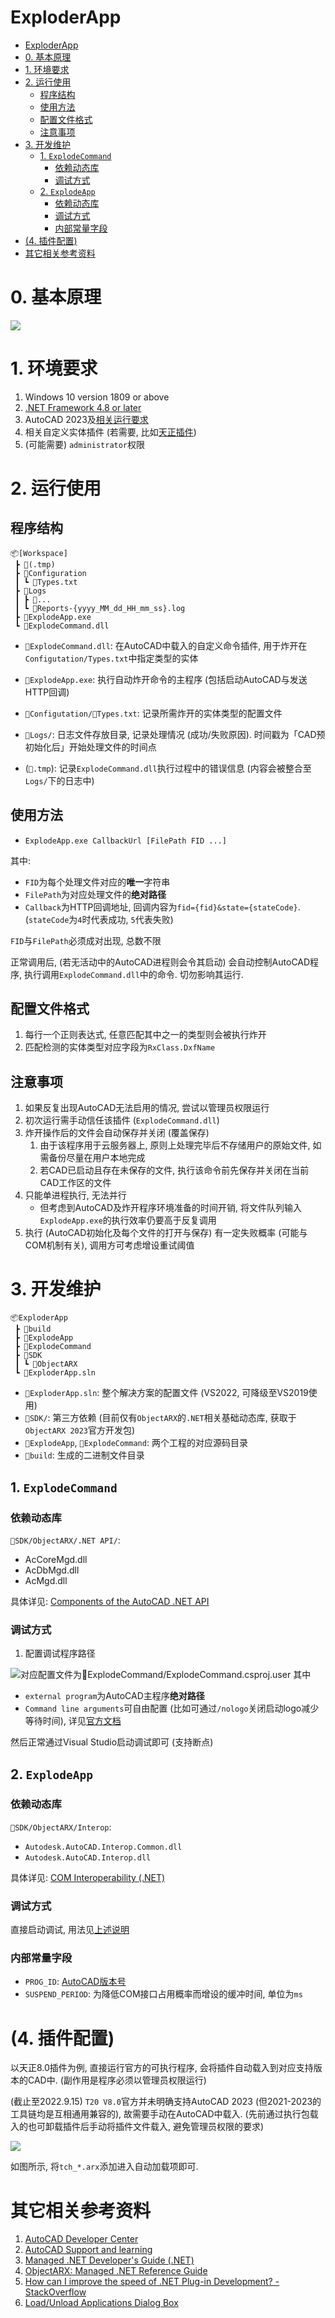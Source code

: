 
ExploderApp
===

- [ExploderApp](#exploderapp)
- [0. 基本原理](#0-基本原理)
- [1. 环境要求](#1-环境要求)
- [2. 运行使用](#2-运行使用)
  - [程序结构](#程序结构)
  - [使用方法](#使用方法)
  - [配置文件格式](#配置文件格式)
  - [注意事项](#注意事项)
- [3. 开发维护](#3-开发维护)
  - [1. `ExplodeCommand`](#1-explodecommand)
    - [依赖动态库](#依赖动态库)
    - [调试方式](#调试方式)
  - [2. `ExplodeApp`](#2-explodeapp)
    - [依赖动态库](#依赖动态库-1)
    - [调试方式](#调试方式-1)
    - [内部常量字段](#内部常量字段)
- [(4. 插件配置)](#4-插件配置)
- [其它相关参考资料](#其它相关参考资料)

# 0. 基本原理

![](assets/Structure.png)

# 1. 环境要求

1. Windows 10 version 1809 or above
2. [.NET Framework 4.8 or later](<https://dotnet.microsoft.com/en-us/download/dotnet-framework> "Download .NET Framework")
3. AutoCAD 2023及[相关运行要求](<https://knowledge.autodesk.com/support/autocad-lt/learn-explore/caas/sfdcarticles/sfdcarticles/System-requirements-for-AutoCAD-LT-2023.html> "System requirements for AutoCAD LT 2023")
4. 相关自定义实体插件 (若需要, 比如[天正插件](http://tangent.com.cn/download/gongju/970.html))
5. (可能需要) `administrator`权限

# 2. 运行使用

## 程序结构
```
📦[Workspace]
 ┣ 📂(.tmp)
 ┣ 📂Configuration
 ┃ ┗ 📜Types.txt
 ┣ 📂Logs
 ┃ ┣ 📜...
 ┃ ┗ 📜Reports-{yyyy_MM_dd_HH_mm_ss}.log
 ┣ 📜ExplodeApp.exe
 ┗ 📜ExplodeCommand.dll
```
- `📜ExplodeCommand.dll`: 在AutoCAD中载入的自定义命令插件, 用于炸开在`Configutation/Types.txt`中指定类型的实体
- `📜ExplodeApp.exe`: 执行自动炸开命令的主程序 (包括启动AutoCAD与发送HTTP回调)
- `📂Configutation/📜Types.txt`: 记录所需炸开的实体类型的配置文件
- `📂Logs/`: 日志文件存放目录, 记录处理情况 (成功/失败原因). 时间戳为「CAD预初始化后」开始处理文件的时间点

- (`📂.tmp`): 记录`ExplodeCommand.dll`执行过程中的错误信息 (内容会被整合至`Logs/`下的日志中)


## 使用方法

- `ExplodeApp.exe CallbackUrl [FilePath FID ...]`

其中:
- `FID`为每个处理文件对应的**唯一**字符串
- `FilePath`为对应处理文件的**绝对路径**
- `Callback`为HTTP回调地址, 回调内容为`fid={fid}&state={stateCode}`. (`stateCode`为`4`时代表成功, `5`代表失败)

`FID`与`FilePath`必须成对出现, 总数不限

正常调用后, (若无活动中的AutoCAD进程则会令其启动) 会自动控制AutoCAD程序, 执行调用`ExplodeCommand.dll`中的命令. 切勿影响其运行.


## 配置文件格式

1. 每行一个正则表达式, 任意匹配其中之一的类型则会被执行炸开
2. 匹配检测的实体类型对应字段为`RxClass.DxfName`


## 注意事项

1. 如果反复出现AutoCAD无法启用的情况, 尝试以管理员权限运行
2. 初次运行需手动信任该插件 (`ExplodeCommand.dll`)
3. 炸开操作后的文件会自动保存并关闭 (覆盖保存)
   1. 由于该程序用于云服务器上, 原则上处理完毕后不存储用户的原始文件, 如需备份尽量在用户本地完成
   2. 若CAD已启动且存在未保存的文件, 执行该命令前先保存并关闭在当前CAD工作区的文件
4. 只能单进程执行, 无法并行
   - 但考虑到AutoCAD及炸开程序环境准备的时间开销, 将文件队列输入`ExplodeApp.exe`的执行效率仍要高于反复调用
5. 执行 (AutoCAD初始化及每个文件的打开与保存) 有一定失败概率 (可能与COM机制有关), 调用方可考虑增设重试阈值



# 3. 开发维护
```
📦ExploderApp
 ┣ 📂build
 ┣ 📂ExplodeApp
 ┣ 📂ExplodeCommand
 ┣ 📂SDK
 ┃ ┗ 📂ObjectARX
 ┗ 📜ExploderApp.sln
```

- `📜ExploderApp.sln`: 整个解决方案的配置文件 (VS2022, 可降级至VS2019使用)
- `📂SDK/`: 第三方依赖 (目前仅有`ObjectARX`的`.NET`相关基础动态库, 获取于`ObjectARX 2023`官方开发包)
- `📂ExplodeApp`, `📂ExplodeCommand`: 两个工程的对应源码目录
- `📂build`: 生成的二进制文件目录


## 1. `ExplodeCommand`

### 依赖动态库
`📂SDK/ObjectARX/.NET API/`:
- AcCoreMgd.dll
- AcDbMgd.dll
- AcMgd.dll

具体详见: [Components of the AutoCAD .NET API](https://help.autodesk.com/view/OARX/2023/ENU/?guid=GUID-8657D153-0120-4881-A3C8-E00ED139E0D3)

### 调试方式

1. 配置调试程序路径

![对应配置文件为`📂ExplodeCommand/ExplodeCommand.csproj.user`](assets/ExplodeCommand%20debug%20application.png)
其中
- `external program`为AutoCAD主程序**绝对路径**
- `Command line arguments`可自由配置 (比如可通过`/nologo`关闭启动logo减少等待时间), 详见[官方文档](https://knowledge.autodesk.com/support/autocad/learn-explore/caas/CloudHelp/cloudhelp/2023/ENU/AutoCAD-Core/files/GUID-8E54B6EC-5B52-4F62-B7FC-0D4E1EDF093A-htm.html)

然后正常通过Visual Studio启动调试即可 (支持断点)

## 2. `ExplodeApp`

### 依赖动态库
`📂SDK/ObjectARX/Interop`:
- `Autodesk.AutoCAD.Interop.Common.dll`
- `Autodesk.AutoCAD.Interop.dll`

具体详见: [COM Interoperability (.NET)](https://help.autodesk.com/view/OARX/2023/ENU/?guid=GUID-BFFF308E-CC10-4C56-A81E-C15FB300EB70)

### 调试方式

直接启动调试, 用法见[上述说明](#使用方法)

### 内部常量字段

- `PROG_ID`: [AutoCAD版本号](https://help.autodesk.com/view/OARX/2023/ENU/?guid=GUID-A6C680F2-DE2E-418A-A182-E4884073338A> "Release Number")
- `SUSPEND_PERIOD`: 为降低COM接口占用概率而增设的缓冲时间, 单位为`ms`


# (4. 插件配置)

以天正8.0插件为例, 直接运行官方的可执行程序, 会将插件自动载入到对应支持版本的CAD中. (副作用是程序必须以管理员权限运行)

(截止至2022.9.15) `T20 V8.0`官方并未明确支持AutoCAD 2023 (但2021-2023的工具链均是互相通用兼容的), 故需要手动在AutoCAD中载入.
(先前通过执行包载入的也可卸载插件后手动将插件文件载入, 避免管理员权限的要求)

![](assets/LoadApplications.png)

如图所示, 将`tch_*.arx`添加进入自动加载项即可.

# 其它相关参考资料
1. [AutoCAD Developer Center](https://www.Autodesk.com/DevelopAutocad)
2. [AutoCAD Support and learning](https://knowledge.autodesk.com/support/autocad)
3. [Managed .NET Developer's Guide (.NET)](https://help.autodesk.com/view/OARX/2023/ENU/?guid=GUID-C3F3C736-40CF-44A0-9210-55F6A939B6F2)
4. [ObjectARX: Managed .NET Reference Guide](https://help.autodesk.com/view/OARX/2023/ENU/?guid=OARX-ManagedRefGuide-What_s_New)
5. [How can I improve the speed of .NET Plug-in Development? - StackOverflow](https://stackoverflow.com/questions/46889665/how-can-i-improve-the-speed-of-net-plug-in-development)
6. [Load/Unload Applications Dialog Box](https://knowledge.autodesk.com/support/autocad/learn-explore/caas/CloudHelp/cloudhelp/2023/ENU/AutoCAD-Core/files/GUID-49BC17B0-D6CC-4FD2-980F-184ACC9708E8-htm.html)
